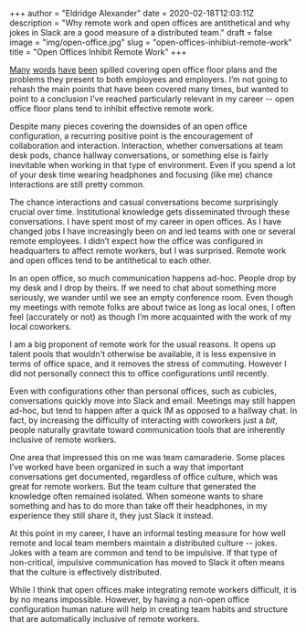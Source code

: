 +++
author = "Eldridge Alexander"
date = 2020-02-18T12:03:11Z
description = "Why remote work and open offices are antithetical and why jokes in Slack are a good measure of a distributed team."
draft = false
image = "img/open-office.jpg"
slug = "open-offices-inhibiut-remote-work"
title = "Open Offices Inhibit Remote Work"
+++

[Many](https://www.fastcompany.com/90464248/how-a-bankers-suicide-prompted-his-son-to-dig-up-secrets-on-trumps-finances) [words](https://www.newyorker.com/business/currency/the-open-office-trap) [have](https://www.washingtonpost.com/business/2018/07/18/open-office-plans-are-bad-you-thought/) [been](https://www.inc.com/geoffrey-james/why-your-company-will-benefit-from-getting-rid-of-open-office-spaces-first-90.html) spilled covering open office floor plans and the problems they present to both employees and employers. I’m not going to rehash the main points that have been covered many times, but wanted to point to a conclusion I’ve reached particularly relevant in my career -- open office floor plans tend to inhibit effective remote work. 

Despite many pieces covering the downsides of an open office configuration, a recurring positive point is the encouragement of collaboration and interaction. Interaction, whether conversations at team desk pods, chance hallway conversations, or something else is fairly inevitable when working in that type of environment. Even if you spend a lot of your desk time wearing headphones and focusing (like me) chance interactions are still pretty common. 

The chance interactions and casual conversations become surprisingly crucial over time. Institutional knowledge gets disseminated through these conversations. I have spent most of my career in open offices. As I have changed jobs I have increasingly been on and led teams with one or several remote employees. I didn’t expect how the office was configured in headquarters to affect remote workers, but I was surprised. Remote work and open offices tend to be antithetical to each other.

In an open office, so much communication happens ad-hoc. People drop by my desk and I drop by theirs. If we need to chat about something more seriously, we wander until we see an empty conference room. Even though my meetings with remote folks are about twice as long as local ones, I often feel (accurately or not) as though I’m more acquainted with the work of my local coworkers.

I am a big proponent of remote work for the usual reasons. It opens up talent pools that wouldn't otherwise be available, it is less expensive in terms of office space, and it removes the stress of commuting. However I did not personally connect this to office configurations until recently. 

Even with configurations other than personal offices, such as cubicles, conversations quickly move into Slack and email. Meetings may still happen ad-hoc, but tend to happen after a quick IM as opposed to a hallway chat. In fact, by increasing the difficulty of interacting with coworkers just a *bit*, people naturally gravitate toward communication tools that are inherently inclusive of remote workers. 

One area that impressed this on me was team camaraderie. Some places I’ve worked have been organized in such a way that important conversations get documented, regardless of office culture, which was great for remote workers. But the team culture that generated the knowledge often remained isolated. When someone wants to share something and has to do more than take off their headphones, in my experience they still share it, they just Slack it instead. 

At this point in my career, I have an informal testing measure for how well remote and local team members maintain a distributed culture -- jokes. Jokes with a team are common and tend to be impulsive. If that type of non-critical, impulsive communication has moved to Slack it often means that the culture is effectively distributed.

While I think that open offices make integrating remote workers difficult, it is by no means impossible. However, by having a non-open office configuration human nature will help in creating team habits and structure that are automatically inclusive of remote workers.  


